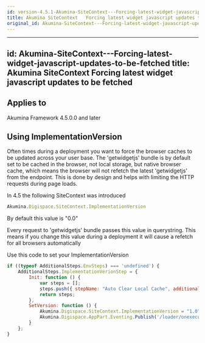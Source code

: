 ```yaml
---
id: version-4.5.1-Akumina-SiteContext---Forcing-latest-widget-javascript-updates-to-be-fetched
title: Akumina SiteContext   Forcing latest widget javascript updates to be fetched
original_id: Akumina-SiteContext---Forcing-latest-widget-javascript-updates-to-be-fetched
---
```


---
id: Akumina-SiteContext---Forcing-latest-widget-javascript-updates-to-be-fetched
title: Akumina SiteContext   Forcing latest widget javascript updates to be fetched
---

## Applies to
Akumina Framework 4.5.0.0 and later

## Using ImplementationVersion

Often times during a deployment you want to force the browser caches to be updated across your user base.  The 'getwidgetjs' bundle is by default set to be cached in the browser, not local storage, but native browser cache, which means the browser will not refetch the latest 'getwidgetjs' from the endpoint.  This is done by design and helps with limiting the HTTP requests during page loads. 

In 4.5 the following SiteContext was introduced

```js
Akumina.Digispace.SiteContext.ImplementationVersion
```

By default this value is "0.0"

Every request to 'getwidgetjs' bundle passes this value in querystring.  This means if you change this value during a deployment it will cause a refetch for all browsers automatically

Use this code to set your ImplementationVersion

```js
if ((typeof AdditionalSteps.EnvSteps) === 'undefined') {
    AdditionalSteps.ImplementationVerionStep = {
        Init: function () {
            var steps = [];
            steps.push({ stepName: "Auto Clear Local Cache", additionalSteps: [{ name: "Custom Implementation Version", callback: AdditionalSteps.ImplementationVerionStep.SetVersion }] });
            return steps;
        },
        SetVersion: function () {
            Akumina.Digispace.SiteContext.ImplementationVersion = "1.0";
            Akumina.Digispace.AppPart.Eventing.Publish('/loader/onexecuted/');
        }
    };
}
```





